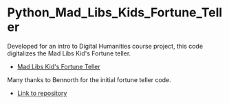 # Python_Mad_Libs_Kids_Fortune_Teller
Developed for an intro to Digital Humanities course project, this code digitalizes the Mad Libs Kid's Fortune teller. 
+ [Mad Libs Kid's Fortune Teller](https://www.madlibs.com/wp-content/uploads/2016/04/KIDS-fortune-teller_1_.pdf)

Many thanks to Bennorth for the initial fortune teller code.
+ [Link to repository](https://github.com/bennorth/python-text-fortune-teller/blob/master/fortune.py)
  
